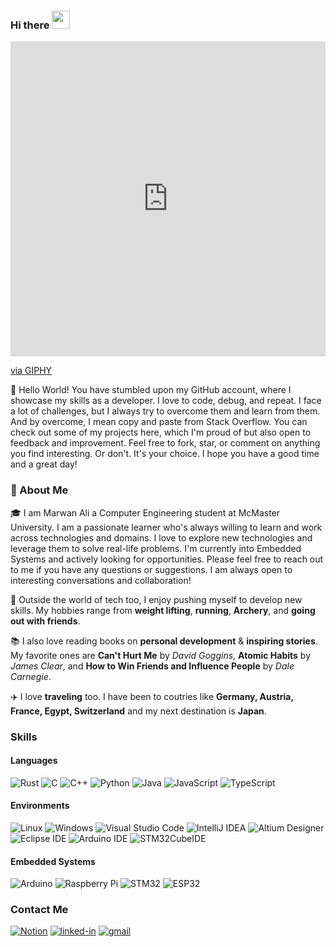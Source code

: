 ### Hi there <img src="https://media.giphy.com/media/hvRJCLFzcasrR4ia7z/giphy.gif" width="29px" height="29px">

<div style="width:100%;height:0;padding-bottom:100%;position:relative;"><iframe src="https://giphy.com/embed/LKzGYwKzWtsfSPt2Wd" width="100%" height="100%" style="position:absolute" frameBorder="0" class="giphy-embed" allowFullScreen></iframe></div><p><a href="https://giphy.com/stickers/red-rocket-v4-LKzGYwKzWtsfSPt2Wd">via GIPHY</a></p>

🌱 Hello World! You have stumbled upon my GitHub account, where I showcase my skills as a developer. I love to code, debug, and repeat. I face a lot of challenges, but I always try to overcome them and learn from them. And by overcome, I mean copy and paste from Stack Overflow. 
You can check out some of my projects here, which I'm proud of but also open to feedback and improvement. Feel free to fork, star, or comment on anything you find interesting. Or don't. It's your choice. I hope you have a good time and a great day!

### 🚀 About Me
🎓 I am Marwan Ali a Computer Engineering student at McMaster University. I am a passionate learner who's always willing to learn and work across technologies and domains. I love to explore new technologies and leverage them to solve real-life problems. I'm currently into Embedded Systems and actively looking for opportunities. Please feel free to reach out to me if you have any questions or suggestions. I am always open to interesting conversations and collaboration!

🎸 Outside the world of tech too, I enjoy pushing myself to develop new skills. My hobbies range from **weight lifting**, **running**, **Archery**, and **going out with friends**.

📚 I also love reading books on **personal development** & **inspiring stories**. My favorite ones are **Can't Hurt Me** by _David Goggins_, **Atomic Habits** by _James Clear_, and **How to Win Friends and Influence People** by _Dale Carnegie_.

✈️ I love **traveling** too. I have been to coutries like **Germany, Austria, France, Egypt, Switzerland** and my next destination is **Japan**.

### Skills
#### Languages
![Rust](https://img.shields.io/badge/rust-%23000000.svg?style=for-the-badge&logo=rust&logoColor=white)
![C](https://img.shields.io/badge/c-%2300599C.svg?style=for-the-badge&logo=c&logoColor=white)
![C++](https://img.shields.io/badge/c++-%2300599C.svg?style=for-the-badge&logo=c%2B%2B&logoColor=white)
![Python](https://img.shields.io/badge/python-%2314354C.svg?style=for-the-badge&logo=python&logoColor=white)
![Java](https://img.shields.io/badge/java-%23ED8B00.svg?style=for-the-badge&logo=java&logoColor=white)
![JavaScript](https://img.shields.io/badge/javascript-%23323330.svg?style=for-the-badge&logo=javascript&logoColor=%23F7DF1E)
![TypeScript](https://img.shields.io/badge/typescript-%23007ACC.svg?style=for-the-badge&logo=typescript&logoColor=white)

#### Environments
![Linux](https://img.shields.io/badge/Linux-FCC624?style=for-the-badge&logo=linux&logoColor=black)
![Windows](https://img.shields.io/badge/Windows-0078D6?style=for-the-badge&logo=windows&logoColor=white)
![Visual Studio Code](https://img.shields.io/badge/Visual%20Studio%20Code-007ACC?style=for-the-badge&logo=visual-studio-code&logoColor=white)
![IntelliJ IDEA](https://img.shields.io/badge/IntelliJ%20IDEA-000000.svg?style=for-the-badge&logo=intellij-idea&logoColor=white)
![Altium Designer](https://img.shields.io/badge/Altium%20Designer-14294C?style=for-the-badge&logo=altium-designer&logoColor=white)
![Eclipse IDE](https://img.shields.io/badge/Eclipse%20IDE-2C2255?style=for-the-badge&logo=eclipse-ide&logoColor=white)
![Arduino IDE](https://img.shields.io/badge/Arduino%20IDE-00979D?style=for-the-badge&logo=arduino&logoColor=white)
![STM32CubeIDE](https://img.shields.io/badge/STM32CubeIDE-FFA500?style=for-the-badge&logo=stmicroelectronics&logoColor=white)

#### Embedded Systems
![Arduino](https://img.shields.io/badge/Arduino-00979D?style=for-the-badge&logo=arduino&logoColor=white)
![Raspberry Pi](https://img.shields.io/badge/Raspberry%20Pi-C51A4A?style=for-the-badge&logo=raspberry-pi&logoColor=white)
![STM32](https://img.shields.io/badge/STMicroelectronics-03234B?style=for-the-badge&logo=STMicroelectronics&logoColor=white)
![ESP32](https://img.shields.io/badge/Espressif-000000?style=for-the-badge&logo=espressif&logoColor=white)


### Contact Me
[![Notion](https://img.shields.io/badge/Notion-%23000000.svg?style=for-the-badge&logo=notion&logoColor=white)](https://marwansdomain.notion.site/Marwan-Ali-e0a92d7b209a45459904c70395a6f80e?pvs=4)
[![linked-in](https://img.shields.io/badge/Linked_In-0077B5?style=for-the-badge&logo=LinkedIn&logoColor=white)](https://www.linkedin.com/in/marwan-ali/)
[![gmail](https://img.shields.io/badge/Gmail-D14836?style=for-the-badge&logo=Gmail&logoColor=white)](mailto:ali186@mcmaster.ca)
